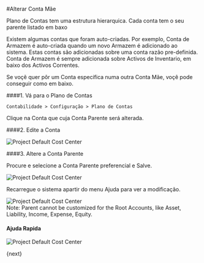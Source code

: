 <!-- add-breadcrumbs -->
#Alterar Conta Mãe

Plano de Contas tem uma estrutura hierarquica. Cada conta tem o seu parente listado em baxo

Existem algumas contas que foram auto-criadas. Por exemplo, Conta de Armazem é auto-criada quando um novo Armazem é adicionado ao sistema. Estas contas são adicionadas sobre uma conta razão pre-definida. Conta de Armazem é sempre adicionada sobre Activos de Inventario, em baixo dos Activos Correntes.

Se voçẽ quer pôr um Conta especifica numa outra Conta Mãe, voçê pode conseguir como em baixo.

####1. Vá para o Plano de Contas

`Contabilidade > Configuração > Plano de Contas`

Clique na Conta que cuja Conta Parente será alterada.

####2. Edite a Conta

<img alt="Project Default Cost Center" class="screenshot" src="{{docs_base_url}}/assets/img/articles/change-parent-1.png"> 

####3. Altere a Conta Parente

Procure e selecione a Conta Parente preferencial e Salve.

<img alt="Project Default Cost Center" class="screenshot" src="{{docs_base_url}}/assets/img/articles/change-parent-2.png">

Recarregue o sistema apartir do menu Ajuda para ver a modificação.

<img alt="Project Default Cost Center" class="screenshot" src="{{docs_base_url}}/assets/img/articles/change-parent-3.png">

<div class="well"> Note: Parent cannot be customized for the Root Accounts, like Asset, Liability, Income, Expense, Equity.</div>

#### Ajuda Rapida

<img alt="Project Default Cost Center" class="screenshot" src="{{docs_base_url}}/assets/img/articles/change-parent-account-1.gif">

<!-- markdown -->

{next}
